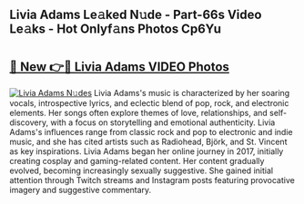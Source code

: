 ## Livia Adams Le𝚊ked N𝚞de - Part-66s Video Le𝚊ks - Hot Onlyf𝚊ns Photos Cp6Yu

# <h2><a href="http://ab40156.deff.icu/?id=Livia+Adams">🔗 New 👉🔴 Livia Adams VIDEO Photos</a></h2>

[![Livia Adams N𝚞des](https://i.imgur.com/rIISA9y.gif)](http://ab40156.deff.icu/?id=Livia+Adams)
Livia Adams's music is characterized by her soaring vocals, introspective lyrics, and eclectic blend of pop, rock, and electronic elements. Her songs often explore themes of love, relationships, and self-discovery, with a focus on storytelling and emotional authenticity. Livia Adams's influences range from classic rock and pop to electronic and indie music, and she has cited artists such as Radiohead, Björk, and St. Vincent as key inspirations. Livia Adams began her online journey in 2017, initially creating cosplay and gaming-related content. Her content gradually evolved, becoming increasingly sexually suggestive. She gained initial attention through Twitch streams and Instagram posts featuring provocative imagery and suggestive commentary.
